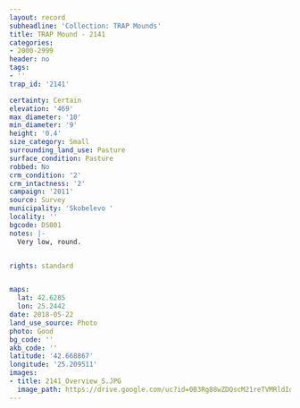 ```yaml
---
layout: record
subheadline: 'Collection: TRAP Mounds'
title: TRAP Mound - 2141
categories:
- 2000-2999
header: no
tags:
- ''
trap_id: '2141'

certainty: Certain
elevation: '469'
max_diameter: '10'
min_diameter: '9'
height: '0.4'
size_category: Small
surrounding_land_use: Pasture
surface_condition: Pasture
robbed: No
crm_condition: '2'
crm_intactness: '2'
campaign: '2011'
source: Survey
municipality: 'Skobelevo '
locality: ''
bgcode: DS001
notes: |-
  Very low, round.


rights: standard


maps:
  lat: 42.6285
  lon: 25.2442
date: 2018-05-22
land_use_source: Photo
photo: Good
bg_code: ''
akb_code: ''
latitude: '42.668867'
longitude: '25.209511'
images:
- title: 2141_Overview_S.JPG
  image_path: https://drive.google.com/uc?id=0B3Rg88wZDQscM21reTVMRldIdWM
---
```

